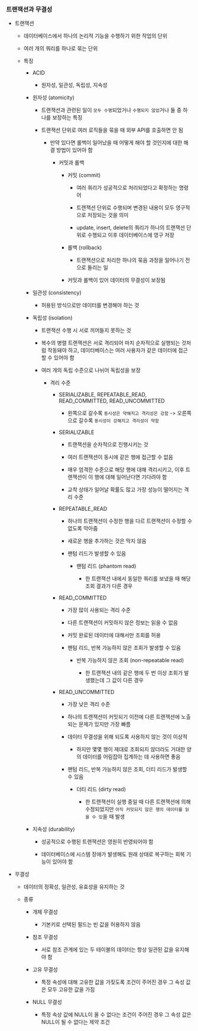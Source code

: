 ### 트랜잭션과 무결성

- 트랜잭션
  
  - 데이터베이스에서 하나의 논리적 기능을 수행하기 위한 작업의 단위
  
  - 여러 개의 쿼리를 하나로 묶는 단위
  
  - 특징
    
    - ACID
      
      - 원자성, 일관성, 독립성, 지속성
    
    - 원자성 (atomicity)
      
      - 트랜잭션과 관련된 일이 `모두 수행`되었거나 `수행되지 않았`거나 둘 중 하나를 보장하는 특징
      
      - 트랜잭션 단위로 여러 로직들을 묶을 때 외부 API를 호출하면 안 됨
        
        - 만약 있다면 롤백이 일어났을 때 어떻게 해야 할 것인지에 대한 해결 방법이 있어야 함
          
          - 커밋과 롤백
            
            - 커밋 (commit)
              
              - 여러 쿼리가 성공적으로 처리되었다고 확정하는 명령어
              
              - 트랜잭션 단위로 수행되며 변경된 내용이 모두 영구적으로 저장되는 것을 의미
              
              - update, insert, delete의 쿼리가 하나의 트랜잭션 단위로 수행되고 이후 데이터베이스에 영구 저장
            
            - 롤백 (rollback)
              
              - 트랜잭션으로 처리한 하나의 묶음 과정을 일어나기 전으로 돌리는 일
            
            - 커밋과 롤백이 있어 데이터의 무결성이 보장됨
    
    - 일관성 (consistency)
      
      - 허용된 방식으로만 데이터를 변경해야 하는 것
    
    - 독립성 (isolation)
      
      - 트랜잭션 수행 시 서로 끼어들지 못하는 것
      
      - 복수의 병렬 트랜잭션은 서로 격리되어 마치 순차적으로 실행되는 것처럼 작동돼야 하고, 데이터베이스는 여러 사용자가 같은 데이터에 접근할 수 있어야 함
      
      - 여러 개의 독립 수준으로 나뉘어 독립성을 보장
        
        - 격리 수준
          
          - SERIALIZABLE, REPEATABLE_READ, READ_COMMITTED, READ_UNCOMMITTED
            
            - 왼쪽으로 갈수록 `동시성은 약해지고 격리성은 강함` -> 오른쪽으로 갈수록 `동시성이 강해지고 격리성이 약함`
          
          - SERIALIZABLE
            
            - 트랜잭션을 순차적으로 진행시키는 것
            
            - 여러 트랜잭션이 동시에 같은 행에 접근할 수 없음
            
            - 매우 엄격한 수준으로 해당 행에 대해 격리시키고, 이후 트랜잭션이 이 행에 대해 일어난다면 기다려야 함
            
            - 교착 상태가 일어날 확률도 많고 가장 성능이 떨어지는 격리 수준
          
          - REPEATABLE_READ
            
            - 하나의 트랜잭션이 수정한 행을 다르 트랜잭션이 수정할 수 없도록 막아줌
            
            - 새로운 행을 추가하는 것은 막지 않음
            
            - 팬텀 리드가 발생할 수 있음
              
              - 팬텀 리드 (phantom read)
                
                - 한 트랜잭션 내에서 동일한 쿼리를 보냈을 때 해당 조회 결과가 다른 경우
          
          - READ_COMMITTED
            
            - 가장 많이 사용되는 격리 수준
            
            - 다른 트랜잭션이 커밋하지 않은 정보는 읽을 수 없음
            
            - 커밋 완료된 데이터에 대해서만 조회를 허용
            
            - 팬텀 리드, 반복 가능하지 않은 조회가 발생할 수 있음
              
              - 반복 가능하지 않은 조회 (non-repeatable read)
                
                - 한 트랜잭션 내의 같은 행에 두 번 이상 조회가 발생했는데 그 값이 다른 경우
          
          - READ_UNCOMMITTED
            
            - 가장 낮은 격리 수준
            
            - 하나의 트랜잭션이 커밋되기 이전에 다른 트랜잭션에 노출되는 문제가 있지만 가장 빠름
            
            - 데이터 무결성을 위해 되도록 사용하지 않는 것이 이상적
              
              - 하지만 몇몇 행이 제대로 조회되지 않더라도 거대한 양의 데이터를 어림잡아 집계하는 데 사용하면 좋음
            
            - 팬텀 리드, 반복 가능하지 않은 조회, 더티 리드가 발생할 수 있음
              
              - 더티 리드 (dirty read)
                
                - 한 트랜잭션이 실행 중일 때 다른 트랜잭션에 의해 수정되었지만 `아직 커밋되지 않은 행의 데이터를 읽을 수 있`을 때 발생
    
    - 지속성 (durability)
      
      - 성공적으로 수행된 트랜잭션은 영원히 반영되어야 함
      
      - 데이터베이스에 시스템 장애가 발생해도 원래 상태로 복구하는 회복 기능이 있어야 함

- 무결성
  
  - 데이터의 정확성, 일관성, 유효성을 유지하는 것
  
  - 종류
    
    - 개체 무결성
      
      - 기본키로 선택된 필드는 빈 값을 허용하지 않음
    
    - 참조 무결성
      
      - 서로 참조 관계에 있는 두 테이블의 데이터는 항상 일관된 값을 유지해야 함
    
    - 고유 무결성
      
      - 특정 속성에 대해 고유한 값을 가짖도록 조건이 주어진 경우 그 속성 값은 모두 고유한 값을 가짐
    
    - NULL 무결성
      
      - 특정 속상 값에 NULL이 올 수 없다는 조건이 주어진 경우 그 속성 값은 NULL이 될 수 없다는 제약 조건


